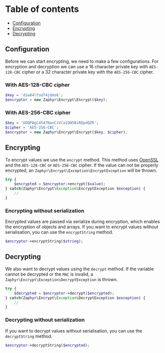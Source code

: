 # Table of contents

- [Configuration](#configuration)
- [Encrypting](#encrypting)
- [Decrypting](#decrypting)

## Configuration

Before we can start encrypting, we need to make a few configurations. For encryption and decryption we can use a
16 character private key with `AES-128-CBC` cipher or a 32 character private key with the `AES-256-CBC` cipher.

### With AES-128-CBC cipher

```php
$key = 'diw84lfnd74jdms6';
$encryptor = new Zaphyr\Encrypt\Encrypt($key);
```

### With AES-256-CBC cipher

```php
$key = 'OOQPAgC4tA7NanCiVCa1QN5BiRDpdQZR';
$cipher = 'AES-256-CBC';
$encryptor = new Zaphyr\Encrypt\Encrypt($key, $cipher);
```

## Encrypting

To encrypt values we use the `encrypt` method. This method uses [OpenSSL](https://www.openssl.org/) and the
`AES-128-CBC` or `AES-256-CBC` cipher. If the value can not be properly encrypted, an
`Zaphyr\Encrypt\Exception\EncryptException` will be thrown.

```php
try {
    $encrypted = $encryptor->encrypt($value);
} catch(Zaphyr\Encrypt\Exception\EncryptException $exception) {
    //
}
```

### Encrypting without serialization

Encrypted values are passed via serialize during encryption, which enables the encryption of objects and arrays.
If you want to encrypt values without serialisation, you can use the `encryptString` method.

```php
$encryptor->encryptString($string);
```

## Decrypting

We also want to decrypt values using the `decrypt` method. If the variable cannot be decrypted or the `MAC` is invalid,
a `Zaphyr\Encrypt\Exception\DecryptException` is thrown.

```php
try {
    $decrypted = $encryptor->decrypt($encrypted);
} catch(Zaphyr\Encrypt\Exception\DecryptException $exception) {
    //
}
```

### Decrypting without serialization

If you want to decrypt values without serialisation, you can use the `decryptString` method.

```php
$encryptor->decryptString($encrypted);
```
